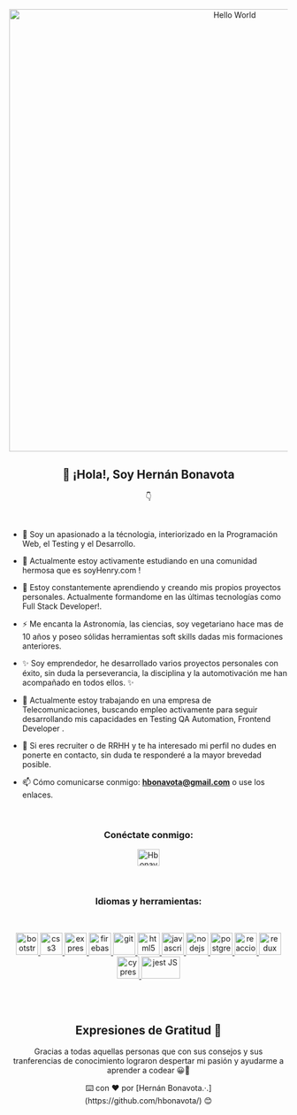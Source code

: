 <div align="center">
<img src = "https://i1.wp.com/blog.adolfogarcia.com.es/wp-content/uploads/2017/08/Evolucion-Desarrollo-Web-01.gif?resize=800%2C400" width = "800" alt="Hello World" align= "center"/> 
   <h2 align= "center"> 👋 ¡Hola!, Soy Hernán Bonavota </h2>
</div>

 <p align="center" height="40 width="40">
👇
</p>
   
</p>
</br>

- 🌱 Soy un apasionado a la técnologia, interiorizado en la Programación Web, el Testing y el Desarrollo.

- 👯 Actualmente estoy activamente estudiando en una comunidad hermosa que es soyHenry.com !

- 🔭 Estoy constantemente aprendiendo y creando mis propios proyectos personales. Actualmente formandome en las últimas tecnologías como Full Stack Developer!.

- ⚡ Me encanta la Astronomía, las ciencias, soy vegetariano hace mas de 10 años y poseo sólidas herramientas soft skills dadas mis formaciones anteriores.

- ✨ Soy emprendedor, he desarrollado varios proyectos personales con éxito, sin duda la perseverancia, la disciplina y la automotivación me han acompañado en todos ellos. ✨

- 🔭 Actualmente estoy trabajando en una empresa de Telecomunicaciones, buscando empleo activamente para seguir desarrollando mis capacidades en Testing QA Automation, Frontend Developer .   

- 💬 Si eres recruiter o de RRHH y te ha interesado mi perfil no dudes en ponerte en contacto, sin duda te responderé a la mayor brevedad posible.

- 📫 Cómo comunicarse conmigo: **hbonavota@gmail.com** o use los enlaces.  
<br>
<h3 align = "center"> Conéctate conmigo: </h3>
<div align = "center">
    <p align = "center">
        <a href="https://www.linkedin.com/in/bonavota/" target="_blank"> <img align = "center" src = "https://cdn.icon-icons.com/icons2/285/PNG/256/social_linkedin_box_blue_256_30641.png" alt ="Hbonavota" height ="30" width =" 40 "/> </a>
    </p>
<div>
<br>
<h3 align = "center"> Idiomas y herramientas: </h3>
</br>
<p align = "center"> 
    <a href="https://getbootstrap.com" target="_blank"> <img src = "https://upload.wikimedia.org/wikipedia/commons/thumb/b/b2/Bootstrap_logo.svg/1200px-Bootstrap_logo.svg.png" alt =" bootstrap "width =" 40 "height =" 40 "/> 
    </a> 
    <a href =" https://www.w3schools.com/css/ "target ="_blank "> <img src = "https://devicons.github.io/devicon/devicon.git/icons/css3/css3-original-wordmark.svg" alt ="css3" width =" 40 "height =" 40 "/> 
    </a> 
    <a href="https://expressjs.com" target="_blank"> <img src ="https://miro.medium.com/max/456/1*Jr3NFSKTfQWRUyjblBSKeg.png" alt="express "width =" 40 "height =" 40 "/> 
    </a> 
    <a href = "https://firebase.google.com/" target ="_blank"> <img src="https://www.vectorlogo.zone/logos/firebase/firebase-icon.svg" alt = "firebase "width =" 40 "height =" 40 "/> 
    </a> 
    <a href="https://git-scm.com/" target="_blank"> <img src ="https://git-scm.com/images/logos/logomark-orange@2x.png"alt =" git "width =" 40 "height =" 40 "/> </a> <a href =" https: // www.w3.org/html/ "target ="_blank "> <img src ="https://devicons.github.io/devicon/devicon.git/icons/html5/html5-original-wordmark.svg" alt =" html5 "width =" 40 "height =" 40 "/> 
    </a> 
    <a href =" https://developer.mozilla.org/en-US/docs/Web/JavaScript "target="_ blank"> <img src ="https://devicons.github.io/devicon/devicon.git/icons/javascript/javascript-original.svg" alt = "javascript" width = "40" height = "40" /> 
    </a> 
    <a href="https://nodejs.org" target="_blank"> <img src = "https://upload.wikimedia.org/wikipedia/commons/d/d9/Node.js_logo.svg" alt =" nodejs "width =" 40 "height =" 40 "/> </a> <a href="https://www.postgresql.org" target="_blank"> <img src = "https://devicons.github.io/devicon/devicon.git/icons/postgresql/postgresql-original-wordmark.svg" alt = "postgresql" width = "40" height = "40" /> 
    </a> 
    <a href="https://reactjs.org/" target="_blank"> <img src = "https://devicons.github.io/devicon/devicon.git/icons/react/react-original-wordmark.svg" alt =" reaccionar "width =" 40 "height =" 40 "/> 
    </a> 
    <a href = "https://redux.js.org" target = "_ blank"> <img src = "https://devicons.github.io/devicon/devicon.git/icons/redux/redux-original.svg" alt = "redux" width = "40" height = "40" /> </a> 
    <a href = "https://www.cypress.io/" target = "_ blank"> <img src = "https://res-3.cloudinary.com/crunchbase-production/image/upload/c_lpad,h_256,w_256,f_auto,q_auto:eco/q1cwqhahz7jbtfzalznd" alt = "cypress.io" width = "40" height = "40" /> 
    </a> 
    <a href = "https://jestjs.io/" target = "_ blank"> <img src = "https://symbols-electrical.getvecta.com/stencil_85/19_jest.54571e35bb.svg" alt = "jest JS" width = "70" height = "40" /> 
    </a> 
    
</p>
</br>
</br>

## Expresiones de Gratitud 🎁

<p aling ="center">
Gracias a todas aquellas personas que con sus consejos y sus tranferencias de conocimiento lograron despertar mi pasión y ayudarme a aprender a codear 😀💪  
  </br>
</p>
<p aling="center" >
⌨️ con ❤️ por [Hernán Bonavota.·.]
</br>
(https://github.com/hbonavota/) 😊
</p>



